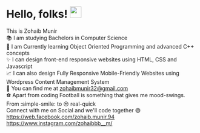 # Hello, folks! <img src="https://raw.githubusercontent.com/MartinHeinz/MartinHeinz/master/wave.gif" width="30px">
This is Zohaib Munir  
:books: I am studying Bachelors in Computer Science  
:file_folder: I am Currently learning Object Oriented Programming and advanced C++ concepts  
:sparkles: I can design front-end responsive websites using HTML, CSS and Javascript  
:chart_with_upwards_trend: I can also design Fully Responsive Mobile-Friendly Websites using Wordpress Content Management System  
:man: You can find me at zohaibmunir32@gmail.com  
:soccer: Apart from coding Football is something that gives me mood-swings. From :simple-smile: to :unamused: real-quick  
Connect with me on Social and we'll code together :smile:  
https://web.facebook.com/zohaib.munir.94  
https://www.instagram.com/zohaibbb__m/
